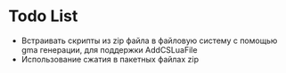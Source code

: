 # Todo List
- Встраивать скрипты из zip файла в файловую систему с помощью gma генерации, для поддержки AddCSLuaFile
- Использование сжатия в пакетных файлах zip